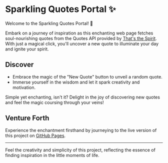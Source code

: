 # Sparkling Quotes Portal ✨

Welcome to the Sparkling Quotes Portal! 🌟

Embark on a journey of inspiration as this enchanting web page fetches soul-nourishing quotes from the Quotes API provided by [That's the Spirit](https://thatsthespir.it). With just a magical click, you'll uncover a new quote to illuminate your day and ignite your spirit.

## Discover

- Embrace the magic of the "New Quote" button to unveil a random quote.
- Immerse yourself in the wisdom and let it spark creativity and motivation.

Simple yet enchanting, isn't it? Delight in the joy of discovering new quotes and feel the magic coursing through your veins!

## Venture Forth

Experience the enchantment firsthand by journeying to the live version of this project on [GitHub Pages](https://maryamakraiche.github.io/random-quote-using-async-await/).

---

Feel the creativity and simplicity of this project, reflecting the essence of finding inspiration in the little moments of life.
